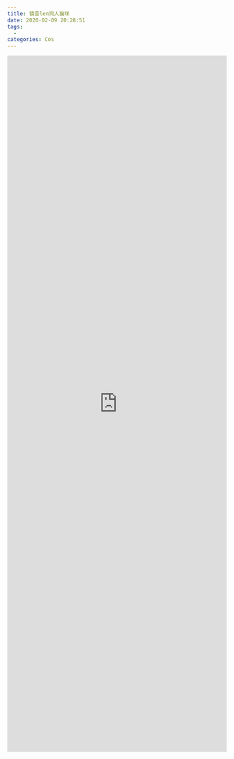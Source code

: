 ```yaml
---
title: 镜音len同人猫咪
date: 2020-02-09 20:28:51
tags:
  -
categories: Cos
---
```


<iframe style="border: 0; width: 100%; height: 1600px;" src="https://t.bilibili.com/h5/dynamic/detail/54493912?tab=1&type=2"/>
